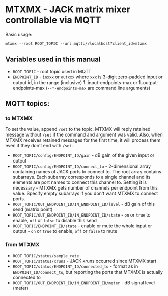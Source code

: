 # MTXMX - JACK matrix mixer controllable via MQTT

Basic usage:
```
mtxmx --root ROOT_TOPIC --url mqtt://localhost?client_id=mtxmx
```

## Variables used in this manual

* `ROOT_TOPIC` - root topic used in MQTT
* `ENDPOINT_ID` - `inxxx` or `outxxx` where `xxx` is 3-digit zero-padded input or output id, in the range (inclusive) 1..input-endpoints-max or 1..output-endpoints-max (`--*-endpoints-max` are command line arguments)

## MQTT topics:

### to MTXMX

To set the value, append `/set` to the topic, MTXMX will reply retained message without `/set` if the command and argument was valid. Also, when MTXMX receives retained messages for the first time, it will process them even if they don't end with `/set`.

* `ROOT_TOPIC/config/ENDPOINT_ID/gain` - dB gain of the given input or output
* `ROOT_TOPIC/config/ENDPOINT_ID/connect_to` - 2-dimensional array containing names of JACK ports to connect to. The root array contains subarrays. Each subarray corresponds to a single channel and its elements are port names to connect this channel to. Setting it is necessary - MTXMX gets number of channels per endpoint from this value. Specify empty subarrays if you don't want MTXMX to connect ports.
* `ROOT_TOPIC/OUT_ENDPOINT_ID/IN_ENDPOINT_ID/level` - dB gain of this send (matrix point)
* `ROOT_TOPIC/OUT_ENDPOINT_ID/IN_ENDPOINT_ID/state` - `on` or `true` to enable, `off` or `false` to disable this send
* `ROOT_TOPIC/ENDPOINT_ID/state` - enable or mute the whole input or output - `on` or `true` to enable, `off` or `false` to mute


### from MTXMX

* `ROOT_TOPIC/status/sample_rate`
* `ROOT_TOPIC/status/xruns` - JACK xruns occurred since MTXMX start
* `ROOT_TOPIC/status/ENDPOINT_ID/connected_to` - format as in `ENDPOINT_ID/connect_to`, but reporting the ports that MTXMX is actually connected to
* `ROOT_TOPIC/OUT_ENDPOINT_ID/IN_ENDPOINT_ID/meter` - dB signal level (meter)
